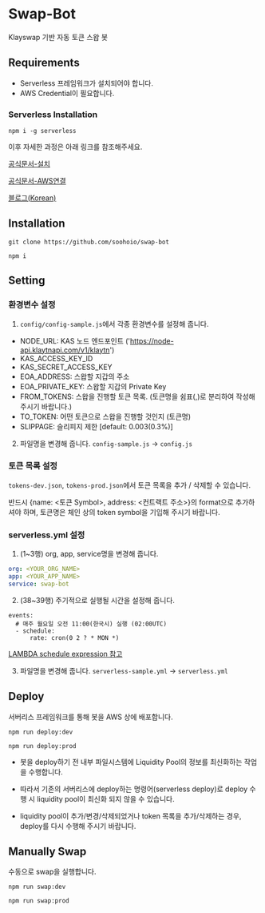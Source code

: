 # Swap-Bot
Klayswap 기반 자동 토큰 스왑 봇

## Requirements
- Serverless 프레임워크가 설치되어야 합니다.
- AWS Credential이 필요합니다.

### Serverless Installation
```
npm i -g serverless
```
이후 자세한 과정은 아래 링크를 참조해주세요.

[공식문서-설치](https://www.serverless.com/framework/docs/getting-started)

[공식문서-AWS연결](https://www.serverless.com/framework/docs/providers/aws/guide/credentials)

[블로그(Korean)](https://velog.io/@jeffyoun/Serverless-%ED%94%84%EB%A0%88%EC%9E%84%EC%9B%8C%ED%81%AC-%EC%82%AC%EC%9A%A9%ED%95%B4%EC%84%9C-%EB%B0%B0%ED%8F%AC%ED%95%98%EA%B8%B0)

## Installation
```
git clone https://github.com/soohoio/swap-bot
```
```
npm i
```


## Setting
### 환경변수 설정
1. `config/config-sample.js`에서 각종 환경변수를 설정해 줍니다.
  - NODE_URL: KAS 노드 엔드포인트 ('https://node-api.klaytnapi.com/v1/klaytn')
  - KAS_ACCESS_KEY_ID
  - KAS_SECRET_ACCESS_KEY
  - EOA_ADDRESS: 스왑할 지갑의 주소
  - EOA_PRIVATE_KEY: 스왑할 지갑의 Private Key
  - FROM_TOKENS: 스왑을 진행할 토큰 목록. (토큰명을 쉼표(,)로 분리하여 작성해 주시기 바랍니다.)
  - TO_TOKEN: 어떤 토큰으로 스왑을 진행할 것인지 (토큰명)
  - SLIPPAGE: 슬리피지 제한 [default: 0.003(0.3%)]

2. 파일명을 변경해 줍니다.
`config-sample.js` -> `config.js`

### 토큰 목록 설정
`tokens-dev.json`, `tokens-prod.json`에서 토큰 목록을 추가 / 삭제할 수 있습니다.

반드시 {name: <토큰 Symbol>, address: <컨트랙트 주소>}의 format으로 추가하셔야 하며,
토큰명은 체인 상의 token symbol을 기입해 주시기 바랍니다.


### serverless.yml 설정
1. (1~3행) org, app, service명을 변경해 줍니다.
```yml
org: <YOUR_ORG_NAME>
app: <YOUR_APP_NAME>
service: swap-bot
```

2. (38~39행) 주기적으로 실행될 시간을 설정해 줍니다.
```
events:
  # 매주 월요일 오전 11:00(한국시) 실행 (02:00UTC)
  - schedule: 
      rate: cron(0 2 ? * MON *)
```
[LAMBDA schedule expression 참고](https://docs.aws.amazon.com/ko_kr/lambda/latest/dg/services-cloudwatchevents-expressions.html)

3. 파일명을 변경해 줍니다.
`serverless-sample.yml` -> `serverless.yml`

## Deploy
서버리스 프레임워크를 통해 봇을 AWS 상에 배포합니다.
```
npm run deploy:dev
```
```
npm run deploy:prod
```

* 봇을 deploy하기 전 내부 파일시스템에 Liquidity Pool의 정보를 최신화하는 작업을 수행합니다.
* 따라서 기존의 서버리스에 deploy하는 명령어(serverless deploy)로 deploy 수행 시 liquidity pool이 최신화 되지 않을 수 있습니다.


* liquidity pool이 추가/변경/삭제되었거나 token 목록을 추가/삭제하는 경우, deploy를 다시 수행해 주시기 바랍니다.

## Manually Swap
수동으로 swap을 실행합니다.
```
npm run swap:dev
```
```
npm run swap:prod
```
